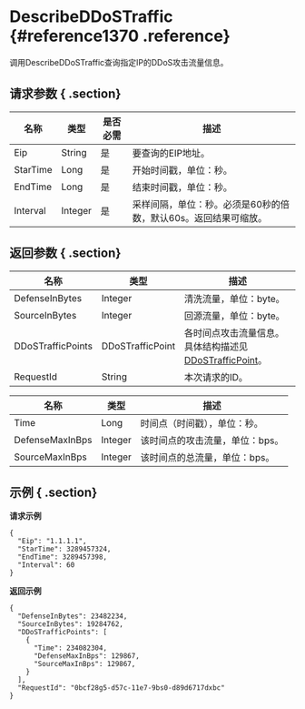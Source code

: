 # DescribeDDoSTraffic {#reference1370 .reference}

调用DescribeDDoSTraffic查询指定IP的DDoS攻击流量信息。

## 请求参数 { .section}

|名称|类型|是否必需|描述|
|--|--|----|--|
|Eip|String|是|要查询的EIP地址。|
|StarTime|Long|是|开始时间戳，单位：秒。|
|EndTime|Long|是|结束时间戳，单位：秒。|
|Interval|Integer|是|采样间隔，单位：秒。必须是60秒的倍数，默认60s。返回结果可缩放。|

## 返回参数 { .section}

|名称|类型|描述|
|--|--|--|
|DefenseInBytes|Integer|清洗流量，单位：byte。|
|SourceInBytes|Integer|回源流量，单位：byte。|
|DDoSTrafficPoints|DDoSTrafficPoint|各时间点攻击流量信息。具体结构描述见[DDoSTrafficPoint](#)。|
|RequestId|String|本次请求的ID。|

|名称|类型|描述|
|--|--|--|
|Time|Long|时间点（时间戳），单位：秒。|
|DefenseMaxInBps|Integer|该时间点的攻击流量，单位：bps。|
|SourceMaxInBps|Integer|该时间点的总流量，单位：bps。|

## 示例 { .section}

**请求示例**

```
{
  "Eip": "1.1.1.1",
  "StarTime": 3289457324,
  "EndTime": 3289457398,
  "Interval": 60
}

```

**返回示例**

```
{
  "DefenseInBytes": 23482234,
  "SourceInBytes": 19284762,
  "DDoSTrafficPoints": [
    {
      "Time": 234082304,
	  "DefenseMaxInBps": 129867,
	  "SourceMaxInBps": 129867,
    }
  ],
  "RequestId": "0bcf28g5-d57c-11e7-9bs0-d89d6717dxbc"
}

```

